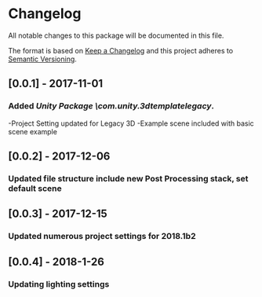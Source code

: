 # Changelog
All notable changes to this package will be documented in this file.

The format is based on [Keep a Changelog](http://keepachangelog.com/en/1.0.0/)
and this project adheres to [Semantic Versioning](http://semver.org/spec/v2.0.0.html).

## [0.0.1] - 2017-11-01

### Added *Unity Package \com.unity.3dtemplatelegacy*.

-Project Setting updated for Legacy 3D
-Example scene included with basic scene example

## [0.0.2] - 2017-12-06

### Updated file structure include new Post Processing stack, set default scene

## [0.0.3] - 2017-12-15

### Updated numerous project settings for 2018.1b2

## [0.0.4] - 2018-1-26

### Updating lighting settings
